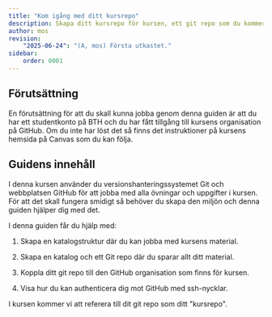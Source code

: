 ```yaml
---
title: "Kom igång med ditt kursrepo" 
description: Skapa ditt kursrepo för kursen, ett git repo som du kommer att jobba med genom hela kursen.
author: mos
revision:
    "2025-06-24": "(A, mos) Första utkastet."
sidebar:
    order: 0001
---
```


## Förutsättning

En förutsättning för att du skall kunna jobba genom denna guiden är att du har ett studentkonto på BTH och du har fått tillgång till kursens organisation på GitHub. Om du inte har löst det så finns det instruktioner på kursens hemsida på Canvas som du kan följa.



## Guidens innehåll

I denna kursen använder du versionshanteringssystemet Git och webbplatsen GitHub för att jobba med alla övningar och uppgifter i kursen. För att det skall fungera smidigt så behöver du skapa den miljön och denna guiden hjälper dig med det.

I denna guiden får du hjälp med:

1. Skapa en katalogstruktur där du kan jobba med kursens material.

1. Skapa en katalog och ett Git repo där du sparar allt ditt material.

1. Koppla ditt git repo till den GitHub organisation som finns för kursen.

1. Visa hur du kan authenticera dig mot GitHub med ssh-nycklar.


I kursen kommer vi att referera till dit git repo som ditt "kursrepo".
